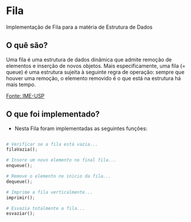 # <b>Fila</b>

Implementação de Fila para a matéria de Estrutura de Dados
## O quê são?

Uma fila é uma estrutura de dados dinâmica que admite remoção de elementos e inserção de novos objetos. Mais especificamente, uma fila (= queue) é uma estrutura sujeita à seguinte regra de operação: sempre que houver uma remoção, o elemento removido é o que está na estrutura há mais tempo.

<a href="https://www.ime.usp.br/~pf/algoritmos/aulas/fila.html#:~:text=Uma%20fila%20%C3%A9%20uma%20estrutura,na%20estrutura%20h%C3%A1%20mais%20tempo.">
Fonte: IME-USP
</a>

## O que foi implementado?

- Nesta Fila foram implementadas as seguintes funções: 


```python

# Verificar se a fila está vazia...
filaVazia();

# Insere um novo elemento no final fila...
enqueue();

# Remove o elemento no inicio da fila...
dequeue();

# Imprime a fila verticalmente...
imprimir();

# Esvazia totalmente a fila...
esvaziar();
```
